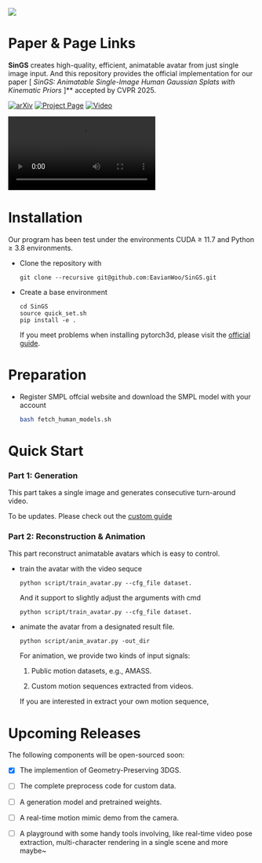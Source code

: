 ![](./assets/dynamic_logs.gif)

# Paper & Page Links

**SinGS** creates high-quality, efficient, animatable avatar from just single image input. And this repository provides the official implementation for our paper [ *SinGS: Animatable Single-Image Human Gaussian Splats with Kinematic Priors* ]** accepted by CVPR 2025.

[![arXiv](https://img.shields.io/badge/arXiv-2406.12345-b31b1b.svg)](https://openaccess.thecvf.com/content/CVPR2025/papers/Wu_SinGS_Animatable_Single-Image_Human_Gaussian_Splats_with_Kinematic_Priors_CVPR_2025_paper.pdf)	[![Project Page](https://img.shields.io/badge/Project-Page-blue)](https://github.com/EavianWoo/singsPage)	[![Video](https://img.shields.io/badge/Video-Demo-red)](https://www.youtube.com/watch?v=2NVqoVNVmjY&t=13s)

![Animation Result](./assets/FinalAnim.mp4)



# Installation

Our program has been test under the environments CUDA ≥ 11.7 and Python ≥ 3.8 environments.

- Clone the repository with

  ```
  git clone --recursive git@github.com:EavianWoo/SinGS.git
  ```

  

- Create a base environment

  ```
  cd SinGS
  source quick_set.sh
  pip install -e .
  ```

  If you meet problems when installing pytorch3d, please visit the [official guide](https://github.com/facebookresearch/pytorch3d/blob/main/INSTALL.md).
  
  



# Preparation

- Register SMPL offcial website and download the SMPL model with your account

  ```sh
  bash fetch_human_models.sh
  ```

  



# Quick Start

### Part 1: Generation

This part takes a single image and generates consecutive turn-around video.

To be updates. Please check out the [custom guide](./custom.md)



### Part 2: Reconstruction & Animation

This part reconstruct animatable avatars which is easy to control. 

- train the avatar with the video sequce

  ```
  python script/train_avatar.py --cfg_file dataset.
  ```

  And it support to slightly adjust the arguments with cmd

  ```
  python script/train_avatar.py --cfg_file dataset.
  ```



- animate the avatar from a designated result file.

  ```
  python script/anim_avatar.py -out_dir
  ```

  For animation, we provide two kinds of input signals:

  1. Public motion datasets, e.g., AMASS.

  2. Custom motion sequences extracted from videos.

  If you are interested in extract your own motion sequence, 





# Upcoming Releases

The following components will be open-sourced soon:

- [x] The implemention of Geometry-Preserving 3DGS.
- [ ] The complete preprocess code for custom data.
- [ ] A generation model and  pretrained weights.
- [ ] A real-time motion mimic demo from the camera.
- [ ] A playground with some handy tools involving, like real-time video pose extraction, multi-character rendering in a single scene and more maybe~

